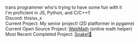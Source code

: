 trans programmer who's trying to have some fun with it  
I'm proficient in JS, Python, and C/C++!!  
Discord: thisisx_x  
Current Project: My senior project! (2D platformer in pygame)  
Current Open Source Project: [WebMath](https://github.com/killgriff22/WebMath) (online math helper)  
Most Recent Completed Project: [Snake!🐍](https://github.com/killgriff22/snake)
